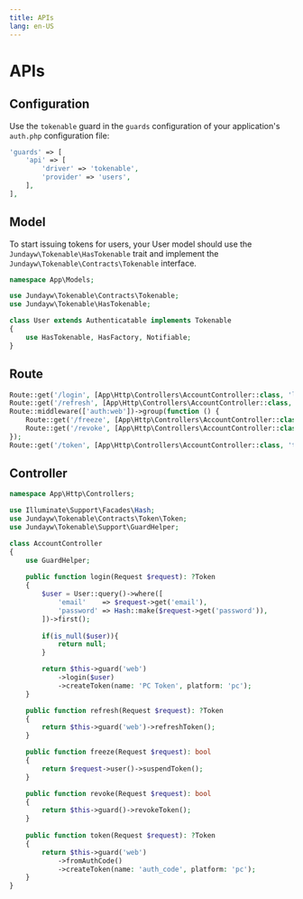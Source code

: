 ```yaml
---
title: APIs
lang: en-US
---
```


# APIs

## Configuration

Use the `tokenable` guard in the `guards` configuration of your application's `auth.php` configuration file:

```php
'guards' => [
    'api' => [
        'driver' => 'tokenable',
        'provider' => 'users',
    ],
],
```

## Model

To start issuing tokens for users, your User model should use the `Jundayw\Tokenable\HasTokenable` trait and implement the `Jundayw\Tokenable\Contracts\Tokenable` interface.

```php
namespace App\Models;

use Jundayw\Tokenable\Contracts\Tokenable;
use Jundayw\Tokenable\HasTokenable;

class User extends Authenticatable implements Tokenable
{
    use HasTokenable, HasFactory, Notifiable;
}
```

## Route

```php
Route::get('/login', [App\Http\Controllers\AccountController::class, 'login']);
Route::get('/refresh', [App\Http\Controllers\AccountController::class, 'refresh']);
Route::middleware(['auth:web'])->group(function () {
    Route::get('/freeze', [App\Http\Controllers\AccountController::class, 'freeze']);
    Route::get('/revoke', [App\Http\Controllers\AccountController::class, 'revoke']);
});
Route::get('/token', [App\Http\Controllers\AccountController::class, 'token']);
```

## Controller

```php
namespace App\Http\Controllers;

use Illuminate\Support\Facades\Hash;
use Jundayw\Tokenable\Contracts\Token\Token;
use Jundayw\Tokenable\Support\GuardHelper;

class AccountController
{
    use GuardHelper;
    
    public function login(Request $request): ?Token
    {
        $user = User::query()->where([
            'email'    => $request->get('email'),
            'password' => Hash::make($request->get('password')),
        ])->first();
        
        if(is_null($user)){
            return null;
        }

        return $this->guard('web')
            ->login($user)
            ->createToken(name: 'PC Token', platform: 'pc');
    }

    public function refresh(Request $request): ?Token
    {
        return $this->guard('web')->refreshToken();
    }

    public function freeze(Request $request): bool
    {
        return $request->user()->suspendToken();
    }

    public function revoke(Request $request): bool
    {
        return $this->guard()->revokeToken();
    }
    
    public function token(Request $request): ?Token
    {
        return $this->guard('web')
            ->fromAuthCode()
            ->createToken(name: 'auth_code', platform: 'pc');
    }
}
```

